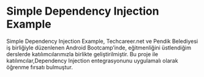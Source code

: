 # Simple Dependency Injection Example

Simple Dependency Injection Example, Techcareer.net ve Pendik Belediyesi iş birliğiyle düzenlenen Android Bootcamp’inde, eğitmenliğini üstlendiğim derslerde katılımcılarımızla birlikte geliştirilmiştir. Bu proje ile katılımcılar,Dependency Injection entegrasyonunu uygulamalı olarak öğrenme fırsatı bulmuştur.
